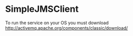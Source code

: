 # SimpleJMSClient

To run the service on your OS you must download http://activemq.apache.org/components/classic/download/ 